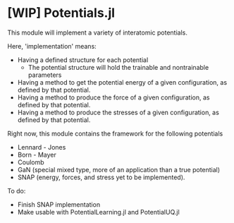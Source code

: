 # [WIP] Potentials.jl
This module will implement a variety of interatomic potentials. 

Here, 'implementation' means:
- Having a defined structure for each potential
    - The potential structure will hold the trainable and nontrainable parameters 
- Having a method to get the potential energy of a given configuration, as defined by that potential.
- Having a method to produce the force of a given configuration, as defined by that potential.
- Having a method to produce the stresses of a given configuration, as defined by that potential.

Right now, this module contains the framework for the following potentials
- Lennard - Jones
- Born - Mayer 
- Coulomb
- GaN (special mixed type, more of an application than a true potential)
- SNAP (energy, forces, and stress yet to be implemented).

To do:
- Finish SNAP implementation 
- Make usable with PotentialLearning.jl and PotentialUQ.jl

